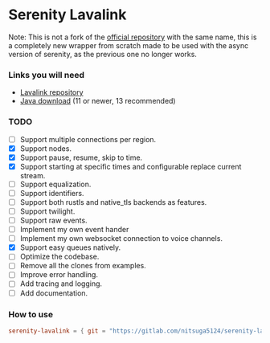# Serenity Lavalink
Note: This is not a fork of the [official repository](https://github.com/serenity-rs/serenity-lavalink) with the same name, this is a completely new wrapper from scratch made to be used with the async version of serenity, as the previous one no longer works.

### Links you will need
- [Lavalink repository](https://github.com/Frederikam/Lavalink)
- [Java download](https://jdk.java.net/archive/) (11 or newer, 13 recommended)

### TODO
- [ ] Support multiple connections per region.
- [X] Support nodes.
- [X] Support pause, resume, skip to time.
- [X] Support starting at specific times and configurable replace current stream.
- [ ] Support equalization.
- [ ] Support identifiers.
- [ ] Support both rustls and native_tls backends as features.
- [ ] Support twilight.
- [ ] Support raw events.
- [ ] Implement my own event hander
- [ ] Implement my own websocket connection to voice channels.
- [X] Support easy queues natively.
- [ ] Optimize the codebase.
- [ ] Remove all the clones from examples.
- [ ] Improve error handling.
- [ ] Add tracing and logging.
- [ ] Add documentation.

### How to use
```toml
serenity-lavalink = { git = "https://gitlab.com/nitsuga5124/serenity-lavalink/", branch = "master" }
```
